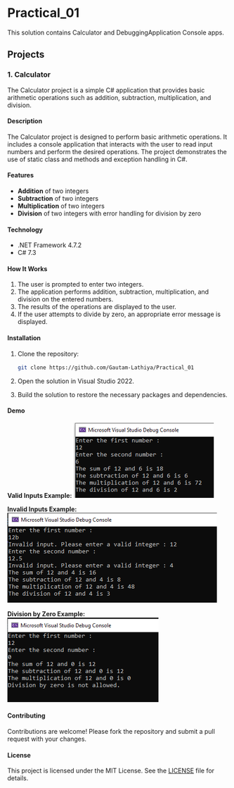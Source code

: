 # Practical_01

This solution contains Calculator and DebuggingApplication Console apps.

## Projects

### 1. Calculator

The Calculator project is a simple C# application that provides basic arithmetic operations such as addition, subtraction, multiplication, and division.

#### Description

The Calculator project is designed to perform basic arithmetic operations. It includes a console application that interacts with the user to read input numbers and perform the desired operations. The project demonstrates the use of static class and methods and exception handling in C#.

#### Features

- **Addition** of two integers
- **Subtraction** of two integers
- **Multiplication** of two integers
- **Division** of two integers with error handling for division by zero

#### Technology

- .NET Framework 4.7.2
- C# 7.3

#### How It Works

1. The user is prompted to enter two integers.
2. The application performs addition, subtraction, multiplication, and division on the entered numbers.
3. The results of the operations are displayed to the user.
4. If the user attempts to divide by zero, an appropriate error message is displayed.

#### Installation

1. Clone the repository:

    ```bash
    git clone https://github.com/Gautam-Lathiya/Practical_01
    ```

2. Open the solution in Visual Studio 2022.

3. Build the solution to restore the necessary packages and dependencies.

#### Demo

**Valid Inputs Example:**
![Valid_Inputs](https://github.com/Gautam-Lathiya/Practical_01/blob/master/assets/Calculator/valid_inputs.png)

**Invalid Inputs Example:**
![Invalid_Inputs](https://github.com/Gautam-Lathiya/Practical_01/blob/master/assets/Calculator/invalid_inputs.png)

**Division by Zero Example:**
![Div_By_Zero](https://github.com/Gautam-Lathiya/Practical_01/blob/master/assets/Calculator/Div_By_Zero.png)

#### Contributing

Contributions are welcome! Please fork the repository and submit a pull request with your changes.

#### License

This project is licensed under the MIT License. See the [LICENSE](LICENSE) file for details.


